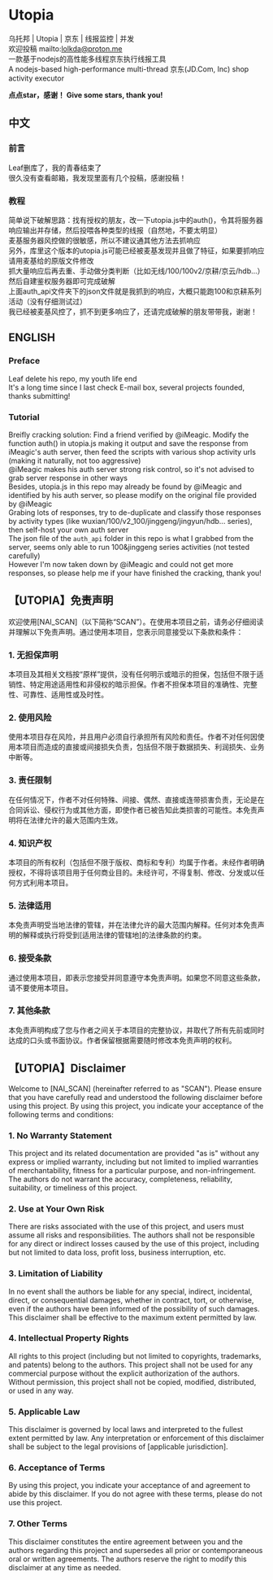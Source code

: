 # Utopia
乌托邦 | Utopia | 京东 | 线报监控 | 并发  
欢迎投稿 mailto:lolkda@proton.me  
一款基于nodejs的高性能多线程京东执行线报工具   
A nodejs-based high-performance multi-thread 京东(JD.Com, Inc) shop activity executor  

**点点star，感谢！ 
Give some stars, thank you!** 

## 中文  
### 前言  
Leaf删库了，我的青春结束了  
很久没有查看邮箱，我发现里面有几个投稿，感谢投稿！    

### 教程   
简单说下破解思路：找有授权的朋友，改一下utopia.js中的auth()，令其将服务器响应输出并存储，然后投喂各种类型的线报（自然地，不要太明显）  
麦基服务器风控做的很敏感，所以不建议通其他方法去抓响应  
另外，库里这个版本的utopia.js可能已经被麦基发现并且做了特征，如果要抓响应请用麦基给的原版文件修改  
抓大量响应后再去重、手动做分类判断（比如无线/100/100v2/京耕/京云/hdb...）然后自建鉴权服务器即可完成破解  
上面auth_api文件夹下的json文件就是我抓到的响应，大概只能跑100和京耕系列活动（没有仔细测试过）  
我已经被麦基风控了，抓不到更多响应了，还请完成破解的朋友带带我，谢谢！  

## ENGLISH  
### Preface  
Leaf delete his repo, my youth life end  
It's a long time since I last check E-mail box, several projects founded, thanks submitting!  

### Tutorial  
Breifly cracking solution: Find a friend verified by @iMeagic. Modify the function auth() in utopia.js making it output and save the response from iMeagic's auth server, then feed the scripts with various shop activity urls (making it naturally, not too aggressive)  
@iMeagic makes his auth server strong risk control, so it's not advised to grab server response in other ways  
Besides, utopia.js in this repo may already be found by @iMeagic and identified by his auth server, so please modify on the original file provided by @iMeagic  
Grabing lots of responses, try to de-duplicate and classify those responses by activity types (like wuxian/100/v2_100/jinggeng/jingyun/hdb... series), then self-host your own auth server  
The json file of the `auth_api` folder in this repo is what I grabbed from the server, seems only able to run 100&jinggeng series activities (not tested carefully)  
However I'm now taken down by @iMeagic and could not get more responses, so please help me if your have finished the cracking, thank you!  

## 【UTOPIA】免责声明

欢迎使用[NAI_SCAN]（以下简称“SCAN”）。在使用本项目之前，请务必仔细阅读并理解以下免责声明。通过使用本项目，您表示同意接受以下条款和条件：

### 1. 无担保声明

本项目及其相关文档按“原样”提供，没有任何明示或暗示的担保，包括但不限于适销性、特定用途适用性和非侵权的暗示担保。作者不担保本项目的准确性、完整性、可靠性、适用性或及时性。

### 2. 使用风险

使用本项目存在风险，并且用户必须自行承担所有风险和责任。作者不对任何因使用本项目而造成的直接或间接损失负责，包括但不限于数据损失、利润损失、业务中断等。

### 3. 责任限制

在任何情况下，作者不对任何特殊、间接、偶然、直接或连带损害负责，无论是在合同诉讼、侵权行为或其他方面，即使作者已被告知此类损害的可能性。本免责声明将在法律允许的最大范围内生效。

### 4. 知识产权

本项目的所有权利（包括但不限于版权、商标和专利）均属于作者。未经作者明确授权，不得将该项目用于任何商业目的。未经许可，不得复制、修改、分发或以任何方式利用本项目。

### 5. 法律适用

本免责声明受当地法律的管辖，并在法律允许的最大范围内解释。任何对本免责声明的解释或执行将受到[适用法律的管辖地]的法律条款的约束。

### 6. 接受条款

通过使用本项目，即表示您接受并同意遵守本免责声明。如果您不同意这些条款，请不要使用本项目。

### 7. 其他条款

本免责声明构成了您与作者之间关于本项目的完整协议，并取代了所有先前或同时达成的口头或书面协议。作者保留根据需要随时修改本免责声明的权利。

## 【UTOPIA】Disclaimer

Welcome to [NAI_SCAN] (hereinafter referred to as "SCAN"). Please ensure that you have carefully read and understood the following disclaimer before using this project. By using this project, you indicate your acceptance of the following terms and conditions:

### 1. No Warranty Statement
This project and its related documentation are provided "as is" without any express or implied warranty, including but not limited to implied warranties of merchantability, fitness for a particular purpose, and non-infringement. The authors do not warrant the accuracy, completeness, reliability, suitability, or timeliness of this project.

### 2. Use at Your Own Risk
There are risks associated with the use of this project, and users must assume all risks and responsibilities. The authors shall not be responsible for any direct or indirect losses caused by the use of this project, including but not limited to data loss, profit loss, business interruption, etc.

### 3. Limitation of Liability
In no event shall the authors be liable for any special, indirect, incidental, direct, or consequential damages, whether in contract, tort, or otherwise, even if the authors have been informed of the possibility of such damages. This disclaimer shall be effective to the maximum extent permitted by law.

### 4. Intellectual Property Rights
All rights to this project (including but not limited to copyrights, trademarks, and patents) belong to the authors. This project shall not be used for any commercial purpose without the explicit authorization of the authors. Without permission, this project shall not be copied, modified, distributed, or used in any way.

### 5. Applicable Law
This disclaimer is governed by local laws and interpreted to the fullest extent permitted by law. Any interpretation or enforcement of this disclaimer shall be subject to the legal provisions of [applicable jurisdiction].

### 6. Acceptance of Terms
By using this project, you indicate your acceptance of and agreement to abide by this disclaimer. If you do not agree with these terms, please do not use this project.

### 7. Other Terms
This disclaimer constitutes the entire agreement between you and the authors regarding this project and supersedes all prior or contemporaneous oral or written agreements. The authors reserve the right to modify this disclaimer at any time as needed.
